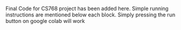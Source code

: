 Final Code for CS768 project has been added here. 
Simple running instructions are mentioned below each block. Simply pressing the run button on google colab will work
